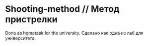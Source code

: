 # Shooting-method // Метод пристрелки 

Done as hometask for the university.
Сделано как одна из лаб для университета.
